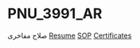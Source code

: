 # PNU_3991_AR
صلاح مفاخری
[Resume](https://github.com/SalahMafakheri85/PNU_3991_AR/tree/main/Resume)
[SOP](https://github.com/SalahMafakheri85/PNU_3991_AR/tree/main/SOP)
[Certificates](https://github.com/SalahMafakheri85/PNU_3991_AR/tree/main/Certificates)
